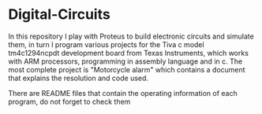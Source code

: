 # Digital-Circuits
In this repository I play with Proteus to build electronic circuits and simulate them, in turn I program various projects for the Tiva c model tm4c1294ncpdt development board from Texas Instruments, which works with ARM processors, programming in assembly language and in c.
The most complete project is "Motorcycle alarm" which contains a document that explains the resolution and code used.

There are README files that contain the operating information of each program, do not forget to check them
